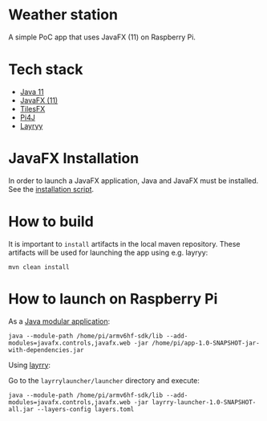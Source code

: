 # Weather station

A simple PoC app that uses JavaFX (11) on Raspberry Pi.

# Tech stack
- [Java 11](https://openjdk.java.net/projects/jdk/11/)
- [JavaFX (11)](https://openjfx.io/)
- [TilesFX](https://github.com/HanSolo/tilesfx)  
- [Pi4J](https://pi4j.com/1.2/index.html)
- [Layryy](https://github.com/moditect/layrry)

# JavaFX Installation

In order to launch a JavaFX application, Java and JavaFX must be installed. See
the [installation script](install-java-and-javafx.sh).

# How to build
It is important to `install` artifacts in the local maven repository. These artifacts will be used for launching the app using e.g. layryy:


``
mvn clean install
``

# How to launch on Raspberry Pi

As a [Java modular application](https://www.oracle.com/corporate/features/understanding-java-9-modules.html):

```
java --module-path /home/pi/armv6hf-sdk/lib --add-modules=javafx.controls,javafx.web -jar /home/pi/app-1.0-SNAPSHOT-jar-with-dependencies.jar
```

Using  [layrry](https://github.com/moditect/layrry):

Go to the `layrrylauncher/launcher` directory and execute:
```
java --module-path /home/pi/armv6hf-sdk/lib --add-modules=javafx.controls,javafx.web -jar layrry-launcher-1.0-SNAPSHOT-all.jar --layers-config layers.toml
```